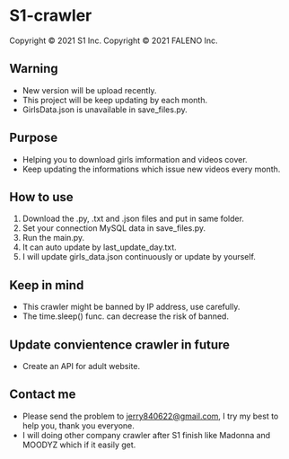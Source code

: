 # S1-crawler
Copyright © 2021 S1 Inc.
Copyright © 2021 FALENO Inc.

## Warning
- New version will be upload recently.
- This project will be keep updating by each month.
- GirlsData.json is unavailable in save_files.py.

## Purpose
- Helping you to download girls imformation and videos cover.
- Keep updating the informations which issue new videos every month.

## How to use
1. Download the .py, .txt and .json files and put in same folder.
2. Set your connection MySQL data in save_files.py.
3. Run the main.py.
4. It can auto update by last_update_day.txt.
5. I will update girls_data.json continuously or update by yourself.

## Keep in mind
- This crawler might be banned by IP address, use carefully.
- The time.sleep() func. can decrease the risk of banned.

## Update convientence crawler in future
- Create an API for adult website.

## Contact me
- Please send the problem to jerry840622@gmail.com, I try my best to help you, thank you everyone.
- I will doing other company crawler after S1 finish like Madonna and MOODYZ which if it easily get.
